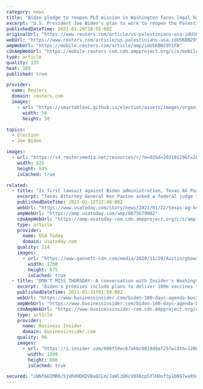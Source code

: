 ```yaml
---
category: news
title: "Biden pledge to reopen PLO mission in Washington faces legal hurdles"
excerpt: "U.S. President Joe Biden's plan to work to reopen the Palestinians' diplomatic mission in Washington could be held up over a law that exposes Palestinian officials to U.S. anti-terror lawsuits, officials and advisers to the Palestinians say."
publishedDateTime: 2021-01-29T18:55:00Z
originalUrl: "https://www.reuters.com/article/us-palestinians-usa-idUSKBN29Y1FB"
webUrl: "https://www.reuters.com/article/us-palestinians-usa-idUSKBN29Y1FB"
ampWebUrl: "https://mobile.reuters.com/article/amp/idUSKBN29Y1FB"
cdnAmpWebUrl: "https://mobile-reuters-com.cdn.ampproject.org/c/s/mobile.reuters.com/article/amp/idUSKBN29Y1FB"
type: article
quality: 125
heat: 165
published: true

provider:
  name: Reuters
  domain: reuters.com
  images:
    - url: "https://smartableai.github.io/election/assets/images/organizations/reuters.com-50x50.jpg"
      width: 50
      height: 50

topics:
  - Election
  - Joe Biden

images:
  - url: "https://s4.reutersmedia.net/resources/r/?m=02&d=20210129&t=2&i=1549554099&w=&fh=545px&fw=&ll=&pl=&sq=&r=LYNXMPEH0S0YT"
    width: 825
    height: 545
    isCached: true

related:
  - title: "In first lawsuit against Biden administration, Texas AG Paxton challenges deportation freeze"
    excerpt: "Texas Attorney General Ken Paxton asked a federal judge to block a new Biden administration policy that pauses most deportations for the next 100 days."
    publishedDateTime: 2021-01-22T22:48:00Z
    webUrl: "https://www.usatoday.com/story/news/2021/01/22/texas-ag-ken-paxton-files-lawsuit-block-biden-deportation-freeze/6675679002/"
    ampWebUrl: "https://amp.usatoday.com/amp/6675679002"
    cdnAmpWebUrl: "https://amp-usatoday-com.cdn.ampproject.org/c/s/amp.usatoday.com/amp/6675679002"
    type: article
    provider:
      name: USA Today
      domain: usatoday.com
    quality: 114
    images:
      - url: "https://www.gannett-cdn.com/media/2020/11/20/Austin/ghows-TX-200729145-8717c8b4.jpg?auto=webp&crop=750,422,x0,y0&format=pjpg&width=1200"
        width: 1200
        height: 675
        isCached: true
  - title: "DON'T MISS THURSDAY: A conversation with Insider's Washington correspondents on what to expect during Joe Biden's first 100 days"
    excerpt: "Biden's promises include plans to deliver 100m vaccines to the US, a new economic stimulus, and to safely reopen most schools."
    publishedDateTime: 2021-01-31T01:59:00Z
    webUrl: "https://www.businessinsider.com/biden-100-days-agenda-business-insider-webinar-2021-1"
    ampWebUrl: "https://www.businessinsider.com/biden-100-days-agenda-business-insider-webinar-2021-1?amp"
    cdnAmpWebUrl: "https://www-businessinsider-com.cdn.ampproject.org/c/s/www.businessinsider.com/biden-100-days-agenda-business-insider-webinar-2021-1?amp"
    type: article
    provider:
      name: Business Insider
      domain: businessinsider.com
    quality: 96
    images:
      - url: "https://i.insider.com/600f59ec67a6bc0019d9af25?width=1200&format=jpeg"
        width: 1200
        height: 600
        isCached: true

secured: "iWNf6KIMR0/5jURdHDKDVBaQCLm/JaWlzDKcV0XAzpSYlHOoftp1bN97wxRSoEUZEvn40dXrucB3Cdg5HU356HpNeKsJT+4Ms2uGOj50W9xY4UJueQNcsSoaNxy+hwbeBADTJyyyyX+9sjI1X4bq3O3OaRgKpEjOj9kLtQH5RHV3Yc1nnFLOtZdTFDiLJFIfv/4CaysGEonPPLmeonMAH9WGAxpYqXlwf1K/qIqyAL/mWjrWZOPQL/tU+h1t26zc8NAGRYr81Hvk7kvm6k1scZo6BheB5noBIZuuIeyvEOa4iTETVMeRE/OH0ya7KO6UNweT6ejW12AB9iBO+R0rpSU4bW5kIJM7wF4cL0rqAlw=;Ei1SR1GuCXPqbxZxnezNWg=="
---
```


